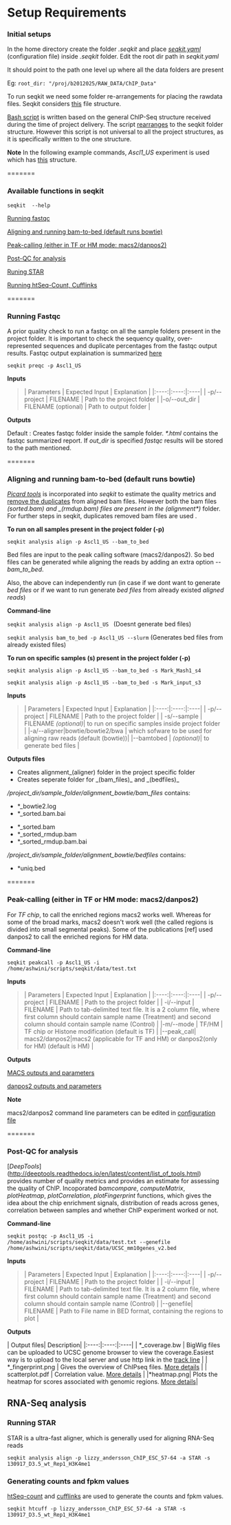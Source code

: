 # Setup Requirements

### Initial setups

In the home directory create the folder *.seqkit* and place [*seqkit.yaml*](https://github.com/ashwini06/seqkit/blob/master/data/seqkit.yaml) (configuration file) inside *.seqkit* folder. 
Edit the root dir path in *seqkit.yaml*

It should point to the path one level up where all the data folders are present

Eg:  `root_dir: "/proj/b2012025/RAW_DATA/ChIP_Data"`


To run seqkit we need some folder re-arrangements for placing the rawdata files. Seqkit considers [this](https://github.com/ashwini06/seqkit/blob/master/misc/Seqkit_project_dir.pdf) file structure. 

[Bash script](https://github.com/ashwini06/seqkit/blob/master/misc/arrange_data.sh) is written based on the general ChIP-Seq structure received during the time of project delivery. The script [rearranges](https://github.com/ashwini06/seqkit/blob/master/misc/SeqKit_projectdir_arrange.pdf) to the seqkit folder structure. However this script is not universal to all the project structures, as it is specifically written to the one structure. 

**Note**
In the following example commands,  _Ascl1_US_ experiment is used which has [this](https://github.com/ashwini06/seqkit/blob/master/misc/Ascl1_US_projectstructure.pdf) structure. 

=======

### Available functions in seqkit
 
`seqkit  --help`

[Running fastqc](#preqc)

[Aligning and running bam-to-bed (default runs bowtie)](#align)

[Peak-calling (either in TF or HM mode: macs2/danpos2)](#Peak-call)

[Post-QC for analysis](#postqc)

[Runing STAR](#star)

[Running htSeq-Count, Cufflinks](#htcuff)

=======

<a name="preqc"></a>
### Running Fastqc 

A prior quality check to run a fastqc on all the sample folders present in the project folder. It is important to check the sequency quality, over-represented sequences and duplicate percentages from the fastqc output results.
Fastqc output explaination is summarized [here](http://www4.ncsu.edu/~rosswhet/BIT815/Overview/Week2/FastQC_details.pdf)

`seqkit preqc -p Ascl1_US`


**Inputs**

>| Parameters | Expected Input | Explanation |
|:----:|:----:|:----|
| -p/--project | FILENAME	| Path to the project folder |
|-o/--out_dir | FILENAME (optional) | Path to output folder |


**Outputs**

Default : Creates fastqc folder inside the sample folder. _*.html_ contains the fastqc summarized report.
If _out_dir_ is specified _fastqc_ results will be stored to the path mentioned. 

=======

<a name="align"/></a>
### Aligning and running bam-to-bed (default runs bowtie)

[*Picard tools*](http://broadinstitute.github.io/picard/) is incorporated into _seqkit_ to estimate the quality metrics and [remove the duplicates](http://broadinstitute.github.io/picard/command-line-overview.html#MarkDuplicates) from aligned bam files.
However both the bam files _(*_sorted.bam)_ and _(*_rmdup.bam)_ files are present in the _(alignment_*)_ folder.
For further steps in seqkit, duplicates removed bam files are used .

**To run on all samples present in the project folder (-p)** 

`seqkit analysis align -p Ascl1_US --bam_to_bed`

Bed files are input to the peak calling software (macs2/danpos2).
So bed files can be generated while aligning the reads by adding an extra option *--bam_to_bed*.

Also, the above can independently run (in case if we dont want to generate *bed files* 
or if we want to run generate *bed files* from already existed *aligned reads*)

**Command-line**

`seqkit analysis align -p Ascl1_US ` (Doesnt generate bed files)

`seqkit analysis bam_to_bed -p Ascl1_US --slurm` (Generates bed files from already existed files)

**To run on specific samples (s) present in the project folder (-p)**

`seqkit analysis align -p Ascl1_US --bam_to_bed -s Mark_Mash1_s4`

`seqkit analysis align -p Ascl1_US --bam_to_bed -s Mark_input_s3`


**Inputs**

>|  Parameters | Expected Input | Explanation |
|:----:|:----:|:----|
| -p/--project | FILENAME	| Path to the project folder |
| -s/--sample | FILENAME *(optional)*| to run on specific samples inside project folder |
|-a/--aligner|bowtie/bowtie2/bwa |  which sofware to be used for aligning raw reads (default (bowtie))|
|--bamtobed | *(optional)*|   to generate bed files |


**Outputs files**
<ul>
<li> Creates alignment_(aligner) folder in the project specific folder </li>
<li> Creates seperate folder for _(bam_files)_ and _(bedfiles)_</li>
</ul>

*/project_dir/sample_folder/alignment_bowtie/bam_files* contains:
+ *_bowtie2.log
+ *_sorted.bam.bai
- *_sorted.bam
- *_sorted_rmdup.bam
- *_sorted_rmdup.bam.bai

*/project_dir/sample_folder/alignment_bowtie/bedfiles* contains:
+ *uniq.bed

=======


<a name="Peak-call"/></a>

### Peak-calling (either in TF or HM mode: macs2/danpos2)

For _TF chip_, to call the enriched regions macs2 works well.
Whereas for some of the broad marks, macs2 doesn't work well 
(the called regions is divided into small segmental peaks).
Some of the publications [ref] used danpos2 to call the enriched regions for HM data.

**Command-line**

`seqkit peakcall -p Ascl1_US -i /home/ashwini/scripts/seqkit/data/test.txt`

**Inputs**

>|  Parameters | Expected Input | Explanation |
|:----:|:----:|:----|
| -p/--project | FILENAME	| Path to the project folder |
| -i/--input | FILENAME | Path to tab-delimited text file. It is a 2 column file, where first column should contain sample name (Treatment) and second column should contain sample name (Control) |
|-m/--mode | TF/HM |  TF chip or Histone modification (default is TF) |
|--peak_call| macs2/danpos2|macs2 (applicable for TF and HM) or danpos2(only for HM) (default is HM) |

**Outputs**

[MACS outputs and parameters](https://github.com/taoliu/MACS)

[danpos2 outputs and parameters](https://sites.google.com/site/danposdoc/tutorial/dpeak)

**Note**

macs2/danpos2 command line parameters can be edited in [configuration file](https://github.com/ashwini06/seqkit/blob/master/data/seqkit.yaml)


=======

<a name="postqc"/></a>
### Post-QC for analysis

[*DeepTools*] (http://deeptools.readthedocs.io/en/latest/content/list_of_tools.html) provides number of quality metrics and provides an estimate for assessing the quality of ChIP. Incoporated _bamcompare_, _computeMatrix_, _plotHeatmap_, _plotCorrelation_, _plotFingerprint_ functions, which gives the idea about the chip enrichment signals, distribution of reads across genes, correlation between samples and whether ChIP experiment worked or not. 

**Command-line**

`seqkit postqc -p Ascl1_US -i /home/ashwini/scripts/seqkit/data/test.txt --genefile /home/ashwini/scripts/seqkit/data/UCSC_mm10genes_v2.bed`

**Inputs**

>|  Parameters | Expected Input | Explanation |
|:----:|:----:|:----|
| -p/--project | FILENAME	| Path to the project folder |
| -i/--input | FILENAME | Path to tab-delimited text file. It is a 2 column file, where first column should contain sample name (Treatment) and second column should contain sample name (Control) |
|--genefile| FILENAME | Path to File name in BED format, containing the regions to plot |

**Outputs**

| Output files| Description|
|:----:|:----:|:----|
| *_coverage.bw | BigWig files can be uploaded to UCSC genome browser to view the coverage.Easiest way is to upload to the local server and use http link in the [track line](https://genome.ucsc.edu/goldenpath/help/bigWig.html) |
| *_fingerprint.png | Gives the overview of ChIPseq files. [More details](http://deeptools.readthedocs.io/en/latest/content/tools/plotFingerprint.html) |
| scatterplot.pdf   | Correlation value. [More details](http://deeptools.readthedocs.io/en/latest/content/tools/plotCorrelation.html) |
|*heatmap.png| Plots the heatmap for scores associated with genomic regions. [More details](http://deeptools.readthedocs.io/en/latest/content/tools/plotHeatmap.html)|





## RNA-Seq analysis

<a name="star"></a>
### Running STAR

STAR is a ultra-fast aligner, which is generally used for aligning RNA-Seq reads

`seqkit analysis align -p lizzy_andersson_ChIP_ESC_57-64 -a STAR -s 130917_D3.5_wt_Rep1_H3K4me1`

<a name="htcuff"></a>
### Generating counts and fpkm values

[htSeq-count](http://www-huber.embl.de/users/anders/HTSeq/doc/count.html) and [cufflinks](http://cole-trapnell-lab.github.io/cufflinks/cufflinks/index.html) are used to generate the counts and fpkm values. 

`seqkit htcuff -p lizzy_andersson_ChIP_ESC_57-64 -a STAR -s 130917_D3.5_wt_Rep1_H3K4me1`
